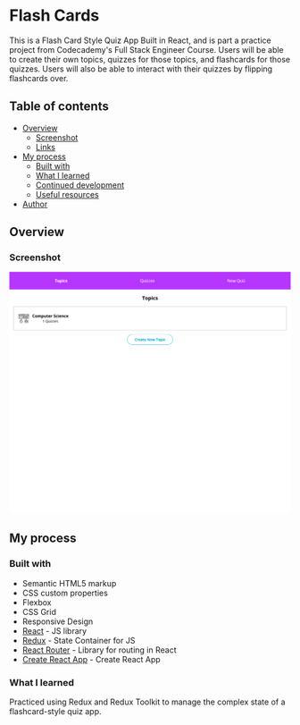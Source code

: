 # Flash Cards

This is a Flash Card Style Quiz App Built in React, and is part a practice project from Codecademy's Full Stack Engineer Course. 
Users will be able to create their own topics, quizzes for those topics, and flashcards for those quizzes. 
Users will also be able to interact with their quizzes by flipping flashcards over.

## Table of contents

- [Overview](#overview)
  - [Screenshot](#screenshot)
  - [Links](#links)
- [My process](#my-process)
  - [Built with](#built-with)
  - [What I learned](#what-i-learned)
  - [Continued development](#continued-development)
  - [Useful resources](#useful-resources)
- [Author](#author)


## Overview

### Screenshot

![](./Screenshot_FlashCard.png)

## My process

### Built with

- Semantic HTML5 markup
- CSS custom properties
- Flexbox
- CSS Grid
- Responsive Design
- [React](https://reactjs.org/) - JS library
- [Redux](https://redux.js.org/) - State Container for JS
- [React Router](https://reactrouter.com/) - Library for routing in React
- [Create React App](https://github.com/facebook/create-react-app) - Create React App


### What I learned

 Practiced using Redux and Redux Toolkit to manage the complex state of a flashcard-style quiz app. 
